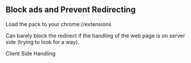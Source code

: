 ## Block ads and Prevent Redirecting

Load the pack to your chrome://extensions

Can barely block the redirect if the handling of the web page is on server side (trying to look for a way).

Client Side Handling
